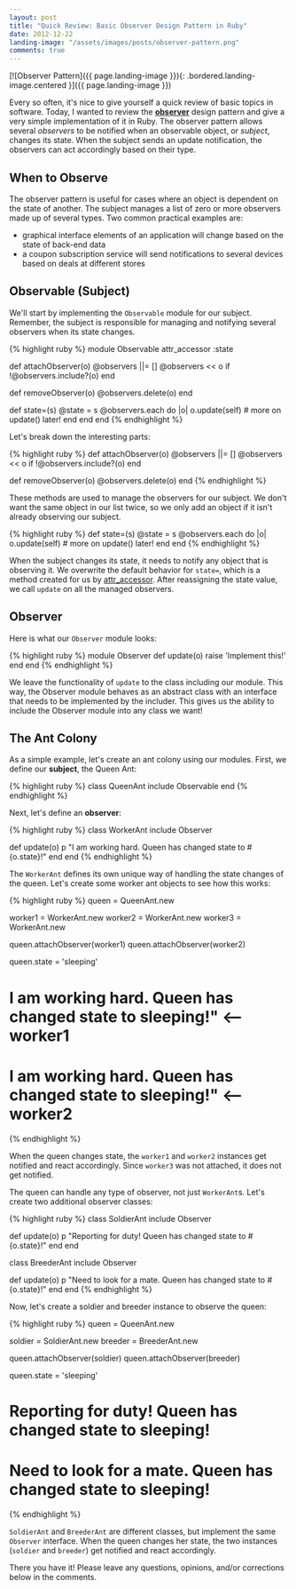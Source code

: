 ```yaml
---
layout: post
title: "Quick Review: Basic Observer Design Pattern in Ruby"
date: 2012-12-22
landing-image: "/assets/images/posts/observer-pattern.png"
comments: true
---
```


[![Observer Pattern]({{ page.landing-image }}){: .bordered.landing-image.centered }]({{ page.landing-image }})

Every so often, it's nice to give yourself a quick review of basic topics in software. Today, I wanted to review the **[observer](http://www.oodesign.com/observer-pattern.html)** design pattern and give a very simple implementation of it in Ruby. The observer pattern allows several *observers* to be notified when an observable object, or *subject*, changes its state. When the subject sends an update notification, the observers can act accordingly based on their type.

## When to Observe

The observer pattern is useful for cases where an object is dependent on the state of another. The subject manages a list of zero or more observers made up of several types. Two common practical examples are:

* graphical interface elements of an application will change based on the state of back-end data
* a coupon subscription service will send notifications to several devices based on deals at different stores

## Observable (Subject)

We'll start by implementing the `Observable` module for our subject.  Remember, the subject is responsible for managing and notifying several observers when its state changes.

{% highlight ruby %}
module Observable
  attr_accessor :state
 
  def attachObserver(o)
    @observers ||= []
    @observers << o if !@observers.include?(o)
  end
 
  def removeObserver(o)
    @observers.delete(o)
  end
 
  def state=(s)
    @state = s
    @observers.each do |o|
      o.update(self) # more on update() later!
    end
  end
end
{% endhighlight %}

Let's break down the interesting parts:

{% highlight ruby %}
def attachObserver(o)
  @observers ||= []
  @observers << o if !@observers.include?(o)
end
 
def removeObserver(o)
  @observers.delete(o)
end
{% endhighlight %}

These methods are used to manage the observers for our subject. We don't want the same object in our list twice, so we only add an object if it isn't already observing our subject.

{% highlight ruby %}
def state=(s)
  @state = s
  @observers.each do |o|
    o.update(self) # more on update() later!
  end
end
{% endhighlight %}

When the subject changes its state, it needs to notify any object that is observing it. We overwrite the default behavior for `state=`, which is a method created for us by [attr\_accessor](http://apidock.com/ruby/Module/attr_accessor). After reassigning the state value, we call `update` on all the managed observers.

## Observer

Here is what our `Observer` module looks:

{% highlight ruby %}
module Observer
  def update(o)
    raise 'Implement this!'
  end
end
{% endhighlight %}

We leave the functionality of `update` to the class including our module. This way, the Observer module behaves as an abstract class with an interface that needs to be implemented by the includer. This gives us the ability to include the Observer module into any class we want!

## The Ant Colony

As a simple example, let's create an ant colony using our modules.  First, we define our **subject**, the Queen Ant:

{% highlight ruby %}
class QueenAnt
  include Observable
end
{% endhighlight %}

Next, let's define an **observer**:

{% highlight ruby %}
class WorkerAnt
  include Observer

  def update(o)
    p "I am working hard. Queen has changed state to #{o.state}!"
  end
end
{% endhighlight %}

The `WorkerAnt` defines its own unique way of handling the state changes of the queen. Let's create some worker ant objects to see how this works:

{% highlight ruby %}
queen = QueenAnt.new

worker1 = WorkerAnt.new
worker2 = WorkerAnt.new
worker3 = WorkerAnt.new

queen.attachObserver(worker1)
queen.attachObserver(worker2)

queen.state = 'sleeping'
# I am working hard. Queen has changed state to sleeping!" <-- worker1
# I am working hard. Queen has changed state to sleeping!" <-- worker2
{% endhighlight %}

When the queen changes state, the `worker1` and `worker2` instances get notified and react accordingly. Since `worker3` was not attached, it does not get notified.

The queen can handle any type of observer, not just `WorkerAnt`s. Let's create two additional observer classes:

{% highlight ruby %}
class SoldierAnt
  include Observer

  def update(o)
    p "Reporting for duty! Queen has changed state to #{o.state}!"
  end
end

class BreederAnt
  include Observer

  def update(o)
    p "Need to look for a mate. Queen has changed state to #{o.state}!"
  end
end
{% endhighlight %}

Now, let's create a soldier and breeder instance to observe the queen:

{% highlight ruby %}
queen = QueenAnt.new

soldier = SoldierAnt.new
breeder = BreederAnt.new

queen.attachObserver(soldier)
queen.attachObserver(breeder)

queen.state = 'sleeping'
# Reporting for duty! Queen has changed state to sleeping!
# Need to look for a mate. Queen has changed state to sleeping!
{% endhighlight %}

`SoldierAnt` and `BreederAnt` are different classes, but implement the same `Observer` interface. When the queen changes her state, the two instances (`soldier` and `breeder`) get notified and react accordingly.

There you have it! Please leave any questions, opinions, and/or corrections below in the comments.
